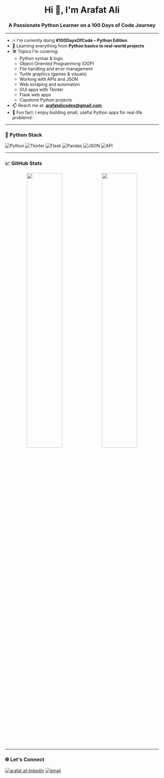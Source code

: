 <h1 align="center">Hi 👋, I'm Arafat Ali</h1>
<h3 align="center">A Passionate Python Learner on a 100 Days of Code Journey</h3>

---

- 🔥 I'm currently doing **#100DaysOfCode – Python Edition**
- 🐍 Learning everything from **Python basics to real-world projects**
- 🛠️ Topics I'm covering:
  - Python syntax & logic
  - Object-Oriented Programming (OOP)
  - File handling and error management
  - Turtle graphics (games & visuals)
  - Working with APIs and JSON
  - Web scraping and automation
  - GUI apps with Tkinter
  - Flask web apps
  - Capstone Python projects
- 📫 Reach me at: **arafatalicodes@gmail.com**
- 🧠 Fun fact: I enjoy building small, useful Python apps for real-life problems!

---

### 🐍 Python Stack

![Python](https://img.shields.io/badge/Python-3776AB?style=flat&logo=python&logoColor=white)
![Tkinter](https://img.shields.io/badge/Tkinter-FFDE57?style=flat&logo=python&logoColor=black)
![Flask](https://img.shields.io/badge/Flask-000000?style=flat&logo=flask&logoColor=white)
![Pandas](https://img.shields.io/badge/Pandas-150458?style=flat&logo=pandas&logoColor=white)
![JSON](https://img.shields.io/badge/JSON-292929?style=flat&logo=json&logoColor=white)
![API](https://img.shields.io/badge/API-009688?style=flat&logo=fastapi&logoColor=white)

---

### 📈 GitHub Stats

<p align="center">
  <img src="https://github-readme-stats.vercel.app/api?username=https://github.com/Aravattali)&show_icons=true&theme=github_dark" width="48%"/>
  <img src="https://github-readme-streak-stats.herokuapp.com?user=[ArafatAli](https://github.com/Aravattali)&theme=github-dark&hide_border=false" width="48%"/>
</p>

---

### 🌐 Let's Connect

<p align="left">
<a href="https://www.linkedin.com/in/arafat-ali(https://www.linkedin.com/in/arafat-ali-63309922a/)/" target="blank"><img align="center" src="https://img.shields.io/badge/LinkedIn-0077B5?style=flat&logo=linkedin&logoColor=white" alt="arafat ali linkedin" /></a>
<a href="mailto:arafatalicodes@gmail.com" target="blank"><img align="center" src="https://img.shields.io/badge/Gmail-D14836?style=flat&logo=gmail&logoColor=white" alt="email" /></a>
</p>
